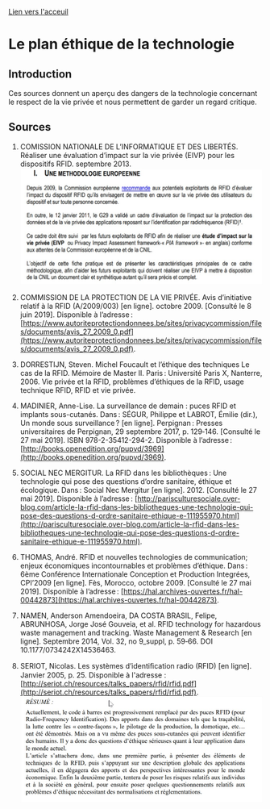 [Lien vers l'acceuil](../index.md)

# Le plan éthique de la technologie

## Introduction

Ces sources donnent un aperçu des dangers de la technologie concernant le respect de la vie privée et nous permettent de garder un regard critique. 

## Sources

1. COMISSION NATIONALE DE L’INFORMATIQUE ET DES LIBERTÉS. Réaliser une évaluation d’impact sur la vie privée (EIVP) pour les dispositifs RFID. septembre 2013.
![methodo](../images/Methodologie_europeenne_ethique.jpg)

2. COMMISSION DE LA PROTECTION DE LA VIE PRIVÉE. Avis d’initiative relatif à la RFID (A/2009/003) [en ligne]. octobre 2009. [Consulté le 8 juin 2019]. Disponible à l’adresse : [https://www.autoriteprotectiondonnees.be/sites/privacycommission/files/documents/avis_27_2009_0.pdf](https://www.autoriteprotectiondonnees.be/sites/privacycommission/files/documents/avis_27_2009_0.pdf).

3. DORRESTIJN, Steven. Michel Foucault et l’éthique des techniques Le cas de la RFID. Mémoire de Master II. Paris : Université Paris X, Nanterre, 2006. Vie privée et la RFID, problèmes d’éthiques de la RFID, usage technique RFID, RFID et vie privée.

4. MADINIER, Anne-Lise. La surveillance de demain : puces RFID et implants sous-cutanés. Dans : SÉGUR, Philippe et LABROT, Émilie (dir.), Un monde sous surveillance ? [en ligne]. Perpignan : Presses universitaires de Perpignan, 29 septembre 2017, p. 129‑146. [Consulté le 27 mai 2019]. ISBN 978-2-35412-294-2. Disponible à l’adresse : [http://books.openedition.org/pupvd/3969](http://books.openedition.org/pupvd/3969).

5. SOCIAL NEC MERGITUR. La RFID dans les bibliothèques : Une technologie qui pose des questions d’ordre sanitaire, éthique et écologique. Dans : Social Nec Mergitur [en ligne]. 2012. [Consulté le 27 mai 2019]. Disponible à l’adresse : [http://parisculturesociale.over-blog.com/article-la-rfid-dans-les-bibliotheques-une-technologie-qui-pose-des-questions-d-ordre-sanitaire-ethique-e-111955970.html](http://parisculturesociale.over-blog.com/article-la-rfid-dans-les-bibliotheques-une-technologie-qui-pose-des-questions-d-ordre-sanitaire-ethique-e-111955970.html).

6. THOMAS, André. RFID et nouvelles technologies de communication; enjeux économiques incontournables et problèmes d’éthique. Dans : 6ème Conférence Internationale Conception et Production Integrées, CPI’2009 [en ligne]. Fès, Morocco, octobre 2009. [Consulté le 27 mai 2019]. Disponible à l’adresse : [https://hal.archives-ouvertes.fr/hal-00442873](https://hal.archives-ouvertes.fr/hal-00442873). 

7. NAMEN, Anderson Amendoeira, DA COSTA BRASIL, Felipe, ABRUNHOSA, Jorge José Gouveia, et al. RFID technology for hazardous waste management and tracking. Waste Management & Research [en ligne]. Septembre 2014, Vol. 32, no 9_suppl, p. 59‑66. DOI 10.1177/0734242X14536463.

8. SERIOT, Nicolas. Les systèmes d’identiﬁcation radio (RFID) [en ligne]. Janvier 2005, p. 25. Disponible à l'adresse : [http://seriot.ch/resources/talks_papers/rfid/rfid.pdf](http://seriot.ch/resources/talks_papers/rfid/rfid.pdf).
![prob ethique](../images/Problemes_ethique-nouvelle_technologie.jpg)